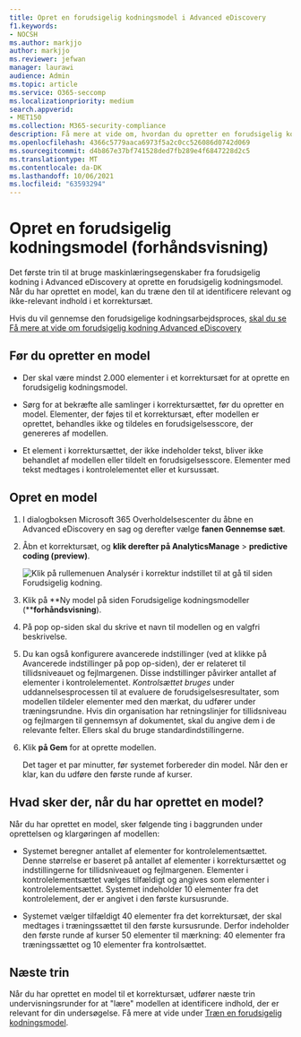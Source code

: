 ```yaml
---
title: Opret en forudsigelig kodningsmodel i Advanced eDiscovery
f1.keywords:
- NOCSH
ms.author: markjjo
author: markjjo
ms.reviewer: jefwan
manager: laurawi
audience: Admin
ms.topic: article
ms.service: O365-seccomp
ms.localizationpriority: medium
search.appverid:
- MET150
ms.collection: M365-security-compliance
description: Få mere at vide om, hvordan du opretter en forudsigelig kodningsmodel Advanced eDiscovery. Dette er det første trin til at bruge maskinel indlæringsegenskaber i Advanced eDiscovery til at hjælpe dig med at identificere relevant og ikke-relevant indhold i et gennemsynssæt.
ms.openlocfilehash: 4366c5779aaca6973f5a2c0cc526086d0742d069
ms.sourcegitcommit: d4b867e37bf741528ded7fb289e4f6847228d2c5
ms.translationtype: MT
ms.contentlocale: da-DK
ms.lasthandoff: 10/06/2021
ms.locfileid: "63593294"
---
```

# <a name="create-a-predictive-coding-model-preview"></a>Opret en forudsigelig kodningsmodel (forhåndsvisning)

Det første trin til at bruge maskinlæringsegenskaber fra forudsigelig kodning i Advanced eDiscovery at oprette en forudsigelig kodningsmodel. Når du har oprettet en model, kan du træne den til at identificere relevant og ikke-relevant indhold i et korrektursæt.

Hvis du vil gennemse den forudsigelige kodningsarbejdsproces, [skal du se Få mere at vide om forudsigelig kodning Advanced eDiscovery](predictive-coding-overview.md#the-predictive-coding-workflow)

## <a name="before-you-create-a-model"></a>Før du opretter en model

- Der skal være mindst 2.000 elementer i et korrektursæt for at oprette en forudsigelig kodningsmodel.

- Sørg for at bekræfte alle samlinger i korrektursættet, før du opretter en model. Elementer, der føjes til et korrektursæt, efter modellen er oprettet, behandles ikke og tildeles en forudsigelsesscore, der genereres af modellen.

- Et element i korrektursættet, der ikke indeholder tekst, bliver ikke behandlet af modellen eller tildelt en forudsigelsesscore. Elementer med tekst medtages i kontrolelementet eller et kursussæt.

## <a name="create-a-model"></a>Opret en model

1. I dialogboksen Microsoft 365 Overholdelsescenter du åbne en Advanced eDiscovery en sag og derefter vælge **fanen Gennemse sæt**.

2. Åbn et korrektursæt, og **klik derefter på AnalyticsManage** >  **predictive coding (preview)**.

   ![Klik på rullemenuen Analysér i korrektur indstillet til at gå til siden Forudsigelig kodning.](..\media\ManagePredictiveCoding.png)

3. Klik på **Ny model på siden Forudsigelige kodningsmodeller (****forhåndsvisning**).

4. På pop op-siden skal du skrive et navn til modellen og en valgfri beskrivelse.

5. Du kan også konfigurere avancerede indstillinger (ved at klikke på Avancerede  indstillinger på pop op-siden), der er relateret til tillidsniveauet og fejlmargenen. Disse indstillinger påvirker antallet af elementer i kontrolelementet. *Kontrolsættet bruges* under uddannelsesprocessen til at evaluere de forudsigelsesresultater, som modellen tildeler elementer med den mærkat, du udfører under træningsrundne. Hvis din organisation har retningslinjer for tillidsniveau og fejlmargen til gennemsyn af dokumentet, skal du angive dem i de relevante felter. Ellers skal du bruge standardindstillingerne.

6. Klik **på Gem** for at oprette modellen.

   Det tager et par minutter, før systemet forbereder din model. Når den er klar, kan du udføre den første runde af kurser.

## <a name="what-happens-after-you-create-a-model"></a>Hvad sker der, når du har oprettet en model?

Når du har oprettet en model, sker følgende ting i baggrunden under oprettelsen og klargøringen af modellen:

- Systemet beregner antallet af elementer for kontrolelementsættet. Denne størrelse er baseret på antallet af elementer i korrektursættet og indstillingerne for tillidsniveauet og fejlmargenen. Elementer i kontrolelementsættet vælges tilfældigt og angives som elementer i kontrolelementsættet. Systemet indeholder 10 elementer fra det kontrolelement, der er angivet i den første kursusrunde.

- Systemet vælger tilfældigt 40 elementer fra det korrektursæt, der skal medtages i træningssættet til den første kursusrunde. Derfor indeholder den første runde af kurser 50 elementer til mærkning: 40 elementer fra træningssættet og 10 elementer fra kontrolsættet.

## <a name="next-steps"></a>Næste trin

Når du har oprettet en model til et korrektursæt, udfører næste trin undervisningsrunder for at "lære" modellen at identificere indhold, der er relevant for din undersøgelse. Få mere at vide under [Træn en forudsigelig kodningsmodel](predictive-coding-train-model.md).
